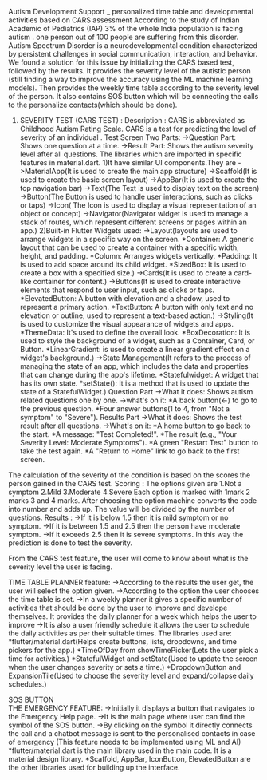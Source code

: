 Autism Development Support
                        _ personalized time table and developmental activities based on CARS assessment
According to the study of Indian Academic of Pediatrics (IAP) 3% of the whole India population is facing autism . one person out of 100 people are suffering from this disorder.  
Autism Spectrum Disorder is a neurodevelopmental condition characterized by persistent challenges in social communication, interaction, and behavior. We found a solution for this issue by initializing the CARS based test, followed by the results. It provides the severity level of the autistic person (still finding a way to improve the accuracy using the ML machine learning models). Then provides the weekly time table according to the severity level of the person. It also contains SOS button which will be connecting the calls to the personalize contacts(which should be done).
1. SEVERITY TEST (CARS TEST) :
   Description :
          CARS is abbreviated as Childhood Autism Rating Scale. CARS is a test for predicting the level of severity of an individual .
Test Screen
   Two Parts:
             ->Question Part: Shows one question at a time.
             ->Result Part: Shows the autism severity level after all questions.
The libraries which are imported in specific features in material.dart. 
    1)It have similar UI components.They are
             ->MaterialApp(It is used to create the main app structure)
             ->Scaffold(It is used to create the basic screen layout)
             ->AppBar(It is used to create the top navigation bar)
             ->Text(The Text is used to display text on the screen)
             ->Button(The Button is used to handle user interactions, such as clicks or taps)
             ->Icon( The Icon is used to display a visual representation of an object or concept)
             ->Navigator(Navigator widget is used to manage a stack of routes, which represent different screens or pages within an app.)
    2)Built-in Flutter Widgets used:
             ->Layout(layouts are used to arrange widgets in a specific way on the screen. 
                                   *Container: A generic layout that can be used to create a container with a specific width, height, and padding.
                                   *Column: Arranges widgets vertically.
                                   *Padding: It is used to add space around its child widget.
                                   *SizedBox: It is used to create a box with a specified size.)
             ->Cards(It is used to create a card-like container for content.)
             ->Buttons(It is used to create interactive elements that respond to user input, such as clicks or taps.
                                   *ElevatedButton: A button with elevation and a shadow, used to represent a primary action.
                                   *TextButton: A button with only text and no elevation or outline, used to represent a text-based action.)
             ->Styling(It is used to customize the visual appearance of widgets and apps.
                                   *ThemeData: It's used to define the overall look.
                                   *BoxDecoration: It is used to style the background of a widget, such as a Container, Card, or Button.
                                   *LinearGradient: is used to create a linear gradient effect on a widget's background.)
             ->State Management(It refers to the process of managing the state of an app, which includes the data and properties that can change during the app's lifetime.
                                   *Statefulwidget: A widget that has its own state.
                                   *setState(): It is a method that is used to update the state of a StatefulWidget.)
Question Part
     ->What it does: Shows autism related questions one by one.
     ->what's on it:
           *A back button(<-) to go to the previous question.
           *Four answer buttons(1 to 4, from "Not a symptom" to "Severe").
Results Part
     ->What it does: Shows the test result after all questions.
     ->What's on it:
          *A home button to go back to the start.
          *A message: "Test Completed!".
          *The result (e.g., "Your Severity Level: Moderate Symptoms").
          *A green "Restart Test" button to take the test again.
          *A "Return to Home" link to go back to the first screen.

The calculation of the severity of the condition is based on the scores the person gained in the CARS test.
Scoring :
The options given are 
      1.Not a symptom 
      2.Mild 
      3.Moderate 
      4.Severe
Each option is marked with 1mark 2 marks 3 and 4 marks. After choosing the option machine converts the code into number and adds up. The value will be divided by the number of questions.
Results :
      ->If it is below 1.5 then it is mild symptom or no symptom.
      ->If it is between 1.5 and 2.5 then the person have moderate symptom.
      ->If it exceeds 2.5 then it is severe symptoms.
In this way the prediction is done to test the severity.


From the CARS test feature, the user will come to know about what is the severity level the user is facing. 

TIME TABLE PLANNER  feature:
         ->According to the results the user get, the user will select the option given. 
         ->According to the option the user chooses the time table is set.
         ->In a weekly planner it gives a specific number of activities that should be done by the user to improve and develope themselves. It provides the daily planner for a week which helps the user to improve
         ->It is also a user friendly schedule it allows the user to schedule the daily activities as per their suitable times.
The libraries used are:
         *flutter/material.dart(Helps create buttons, lists, dropdowns, and time pickers for the app.)
         *TimeOfDay from showTimePicker(Lets the user pick a time for activities.)
         *StatefulWidget and setState(Used to update the screen when the user changes severity or sets a time.)
         *DropdownButton and ExpansionTile(Used to choose the severity level and expand/collapse daily schedules.)


SOS BUTTON    
       THE EMERGENCY FEATURE:
         ->Initially it displays a button that navigates to the Emergency Help page.
         ->It is the main page where user can find the symbol of the SOS button.
         ->By clicking on the symbol it directly connects the call and a chatbot message is sent to the personalised contacts in case of emergency (This feature needs to be implemented using ML and AI)
             *flutter/material.dart is the main library used in the main code. It is a material design library.
             *Scaffold, AppBar, IconButton, ElevatedButton are the other libraries used for building up the interface.
